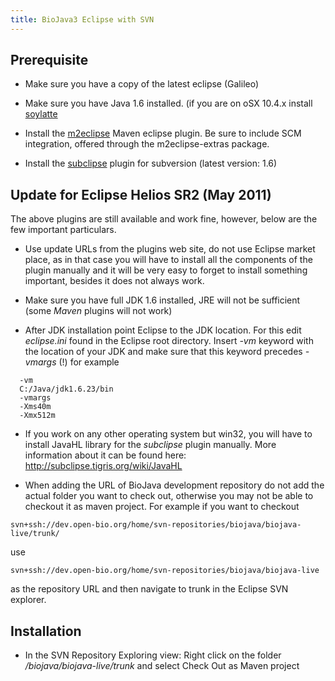```yaml
---
title: BioJava3 Eclipse with SVN
---
```


Prerequisite
------------

-   Make sure you have a copy of the latest eclipse (Galileo)

<!-- -->

-   Make sure you have Java 1.6 installed. (if you are on oSX 10.4.x
    install [soylatte](http://landonf.bikemonkey.org/static/soylatte/)

<!-- -->

-   Install the [m2eclipse](http://m2eclipse.sonatype.org/) Maven
    eclipse plugin. Be sure to include SCM integration, offered through
    the m2eclipse-extras package.

<!-- -->

-   Install the [subclipse](http://subclipse.tigris.org/) plugin for
    subversion (latest version: 1.6)

Update for Eclipse Helios SR2 (May 2011)
----------------------------------------

The above plugins are still available and work fine, however, below are
the few important particulars.

-   Use update URLs from the plugins web site, do not use Eclipse market
    place, as in that case you will have to install all the components
    of the plugin manually and it will be very easy to forget to install
    something important, besides it does not always work.

<!-- -->

-   Make sure you have full JDK 1.6 installed, JRE will not be
    sufficient (some *Maven* plugins will not work)

<!-- -->

-   After JDK installation point Eclipse to the JDK location. For this
    edit *eclipse.ini* found in the Eclipse root directory. Insert *-vm*
    keyword with the location of your JDK and make sure that this
    keyword precedes *-vmargs* (!) for example

`  -vm`  
`  C:/Java/jdk1.6.23/bin`  
`  -vmargs`  
`  -Xms40m`  
`  -Xmx512m`

-   If you work on any other operating system but win32, you will have
    to install JavaHL library for the *subclipse* plugin manually. More
    information about it can be found here:
    [<http://subclipse.tigris.org/wiki/JavaHL>](http://subclipse.tigris.org/wiki/JavaHL)

<!-- -->

-   When adding the URL of BioJava development repository do not add the
    actual folder you want to check out, otherwise you may not be able
    to checkout it as maven project. For example if you want to checkout

`svn+ssh://dev.open-bio.org/home/svn-repositories/biojava/biojava-live/trunk/`

use

`svn+ssh://dev.open-bio.org/home/svn-repositories/biojava/biojava-live`

as the repository URL and then navigate to trunk in the Eclipse SVN
explorer.

Installation
------------

-   In the SVN Repository Exploring view: Right click on the folder
    <i>/biojava/biojava-live/trunk</i> and select Check Out as Maven
    project

